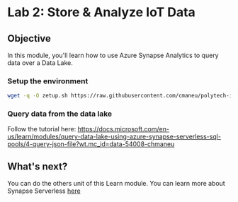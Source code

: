 # Lab 2: Store & Analyze IoT Data

## Objective
In this module, you'll learn how to use Azure Synapse Analytics to query data over a Data Lake.


### Setup the environment

```bash
wget -q -O zetup.sh https://raw.githubusercontent.com/cmaneu/polytech-iot-course/main/labs/02-store-analyze-iot-data/setup.sh && bash zetup.sh
```

### Query data from the data lake

Follow the tutorial here: 
https://docs.microsoft.com/en-us/learn/modules/query-data-lake-using-azure-synapse-serverless-sql-pools/4-query-json-file?wt.mc_id=data-54008-chmaneu

## What's next?
You can do the others unit of this Learn module.
You can learn more about Synapse Serverless [here](
https://docs.microsoft.com/en-us/learn/paths/build-data-analytics-solutions-using-azure-synapse-serverless-sql-pools/?wt.mc_id=data-54008-chmaneu)